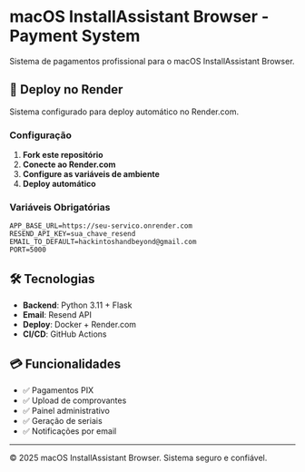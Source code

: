 # macOS InstallAssistant Browser - Payment System

Sistema de pagamentos profissional para o macOS InstallAssistant Browser.

## 🚀 Deploy no Render

Sistema configurado para deploy automático no Render.com.

### Configuração

1. **Fork este repositório**
2. **Conecte ao Render.com**
3. **Configure as variáveis de ambiente**
4. **Deploy automático**

### Variáveis Obrigatórias

```env
APP_BASE_URL=https://seu-servico.onrender.com
RESEND_API_KEY=sua_chave_resend
EMAIL_TO_DEFAULT=hackintoshandbeyond@gmail.com
PORT=5000
```

## 🛠️ Tecnologias

- **Backend**: Python 3.11 + Flask
- **Email**: Resend API
- **Deploy**: Docker + Render.com
- **CI/CD**: GitHub Actions

## 💳 Funcionalidades

- ✅ Pagamentos PIX
- ✅ Upload de comprovantes
- ✅ Painel administrativo
- ✅ Geração de seriais
- ✅ Notificações por email

---

© 2025 macOS InstallAssistant Browser. Sistema seguro e confiável.
